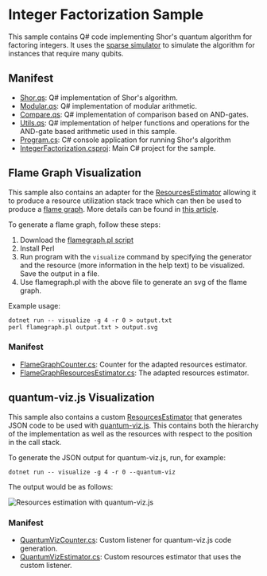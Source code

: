 ﻿---
page_type: sample
languages:
- qsharp
products:
- qdk
description: "This sample uses Q# to factor integers with Shor's algorithm."
urlFragment: integer-factorization
---

# Integer Factorization Sample

This sample contains Q# code implementing Shor's quantum algorithm for
factoring integers.  It uses the [sparse simulator](https://docs.microsoft.com/azure/quantum/machines/sparse-simulator)
to simulate the algorithm for instances that require many qubits.

## Manifest

- [Shor.qs](./Shor.qs): Q# implementation of Shor's algorithm.
- [Modular.qs](./Modular.qs): Q# implementation of modular arithmetic.
- [Compare.qs](./Compare.qs): Q# implementation of comparison based on AND-gates.
- [Utils.qs](./Utils.qs): Q# implementation of helper functions and operations for the AND-gate based arithmetic used in this sample.
- [Program.cs](./Program.cs): C# console application for running Shor's algorithm
- [IntegerFactorization.csproj](./IntegerFactorization.csproj): Main C# project for the sample.

## Flame Graph Visualization

This sample also contains an adapter for the [ResourcesEstimator](https://docs.microsoft.com/azure/quantum/user-guide/machines/resources-estimator) allowing it to produce a resource utilization stack trace which can then be used to produce a [flame graph](https://github.com/brendangregg/FlameGraph). More details can be found in [this article](https://aman3014.medium.com/flame-graphs-for-q-f4f9bb076d88).

To generate a flame graph, follow these steps:

1. Download the [flamegraph.pl script](https://raw.githubusercontent.com/brendangregg/FlameGraph/master/flamegraph.pl)
2. Install Perl
3. Run program with the `visualize` command by specifying the generator and the resource (more information in the help text) to be visualized. Save the output in a file.
4. Use flamegraph.pl with the above file to generate an svg of the flame graph.

Example usage:

```shell
dotnet run -- visualize -g 4 -r 0 > output.txt
perl flamegraph.pl output.txt > output.svg
```

<!-- markdownlint-disable no-duplicate-header -->

### Manifest

- [FlameGraphCounter.cs](https://github.com/microsoft/Quantum/blob/main/samples/algorithms/integer-factorization/FlameGraphCounter.cs): Counter for the adapted resources estimator.
- [FlameGraphResourcesEstimator.cs](https://github.com/microsoft/Quantum/blob/main/samples/algorithms/integer-factorization/FlameGraphResourcesEstimator.cs): The adapted resources estimator.

## quantum-viz.js Visualization

This sample also contains a custom [ResourcesEstimator](https://docs.microsoft.com/azure/quantum/user-guide/machines/resources-estimator) that generates JSON code to be used with [quantum-viz.js](https://github.com/microsoft/quantum-viz.js).  This contains both the hierarchy of the implementation as well as the resources with respect to the position in the call stack.

To generate the JSON output for quantum-viz.js, run, for example:

```shell
dotnet run -- visualize -g 4 -r 0 --quantum-viz
```

The output would be as follows:

![Resources estimation with quantum-viz.js](https://devblogs.microsoft.com/qsharp/wp-content/uploads/sites/28/2021/12/post.gif)

<!-- markdownlint-disable no-duplicate-header -->

### Manifest

- [QuantumVizCounter.cs](QuantumVizCounter.cs): Custom listener for quantum-viz.js code generation.
- [QuantumVizEstimator.cs](QuantumVizEstimator.cs): Custom resources estimator that uses the custom listener.

